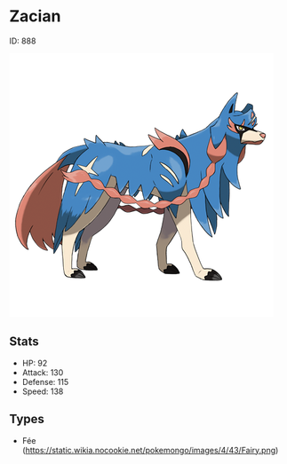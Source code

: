 # Zacian


ID: 888

![](https://raw.githubusercontent.com/PokeAPI/sprites/master/sprites/pokemon/other/official-artwork/888.png "Zacian")

## Stats


 - HP: 92
 - Attack: 130
 - Defense: 115
 - Speed: 138

## Types


 - Fée (https://static.wikia.nocookie.net/pokemongo/images/4/43/Fairy.png)
